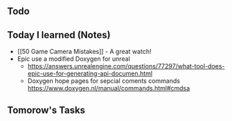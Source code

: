---
---

## Todo

## Today I learned (Notes)
- [[50 Game Camera Mistakes]] - A great watch!
- Epic use a modified Doxygen for unreal 
	- https://answers.unrealengine.com/questions/77297/what-tool-does-epic-use-for-generating-api-documen.html
	- Doxygen hope pages for sepcial coments commands https://www.doxygen.nl/manual/commands.html#cmdsa 

## Tomorow's Tasks